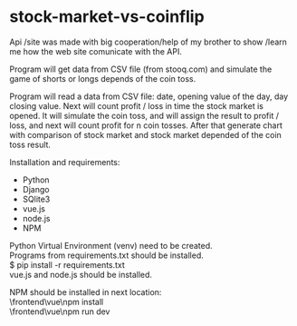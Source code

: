 # stock-market-vs-coinflip

Api /site was made with big cooperation/help of my brother to show /learn me how the web site comunicate with the API.  

Program will get data from CSV file (from stooq.com) and simulate the game of shorts or longs depends of the coin toss. 

Program will read a data from CSV file: date, opening value of the day, day closing value.
Next will count profit / loss in time the stock market is opened. It will simulate the coin toss,
and will assign the result to profit / loss, and next will count profit for n coin tosses.
After that generate chart with comparison of stock market and stock market depended of the coin toss result.


Installation and requirements:

- Python
- Django
- SQlite3
- vue.js
- node.js
- NPM

Python Virtual Environment (venv) need to be created.   
Programs from requirements.txt should be installed.   
$ pip install -r requirements.txt   
vue.js and node.js should be installed.    

NPM should be installed in next location:    
\frontend\vue\npm install    
\frontend\vue\npm run dev    
